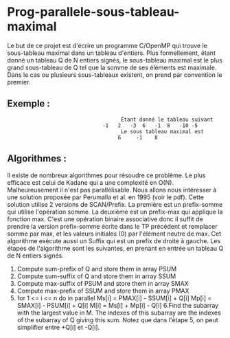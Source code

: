 # Prog-parallele-sous-tableau-maximal
Le but de ce projet est d'écrire un programme C/OpenMP qui trouve le sous-tableau maximal dans un tableau d'entiers. 
Plus formellement, étant donné un tableau Q de N entiers signés, le sous-tableau maximal est le plus grand sous-tableau de Q tel que la somme de ses éléments est maximale. Dans le cas ou plusieurs sous-tableaux existent, on prend par convention le premier.

## Exemple :

                                         Étant donné le tableau suivant
                                   -1 	2	-3	6	-1	8	-10	-5
                                         Le sous tableau maximal est
                                        6	  -1	8
## Algorithmes :
Il existe de nombreux algorithmes pour résoudre ce problème. Le plus efficace est celui de Kadane qui a une complexité en O(N). Malheureusement il n'est pas parallélisable. 
Nous allons nous intéresser à une solution proposée par Perumalla et al. en 1995 (voir le pdf). 
Cette solution utilise 2 versions de SCAN/Prefix. La première est un prefix-somme qui utilise l'opération somme. La deuxième est un prefix-max qui applique la fonction max. C'est une opération binaire associative donc il suffit de prendre la version prefix-somme écrite dans le TP précédent et remplacer somme par max, et les valeurs initiales (0) par l'élément neutre de max. 
Cet algorithme exécute aussi un Suffix qui est un prefix de droite à gauche. 
Les étapes de l'algorithme sont les suivantes, en prenant en entrée un tableau Q de N entiers signés.
1. Compute sum-prefix of Q and store them in array PSUM
2. Compute sum-suffix of Q and store them in array SSUM
3. Compute max-suffix of PSUM and store them in array SMAX
4. Compute max-prefix of SSUM and store them in array PMAX
5. for 1 <= i <= n do in parallel
  Ms[i] = PMAX[i] - SSUM[i] + Q[i]
  Mp[i] = SMAX[i] - PSUM[i] + Q[i]
  M[i] = Ms[i] + Mp[i] - Q[i]
6.Find the subarray with the largest value in M. The indexes of this subarray are the indexes of the subarray of Q giving this sum.
Notez que dans l'étape 5, on peut simplifier entre +Q[i] et -Q[i].
